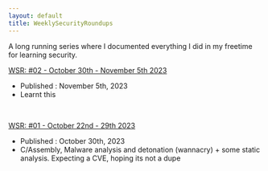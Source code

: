 ```yaml
---
layout: default
title: WeeklySecurityRoundups
---
```



A long running series where I documented everything I did in my freetime for learning security.

[WSR: #02 - October 30th - November 5th 2023](/roundups/roundup02)
* Published : November 5th, 2023
* Learnt this

<br>

[WSR: #01 - October 22nd - 29th 2023](/roundups/roundup01)
* Published : October 30th, 2023
* C/Assembly, Malware analysis and detonation (wannacry) +  some static analysis. Expecting a CVE, hoping its not a dupe